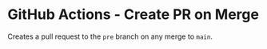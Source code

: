 # GitHub Actions - Create PR on Merge

Creates a pull request to the `pre` branch on any merge to `main`.

